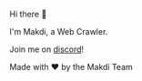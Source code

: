 Hi there 👋

I'm Makdi, a Web Crawler.

Join me on [discord](https://discord.gg/8hFUhMdyhQ)!

Made with ❤️ by the Makdi Team
